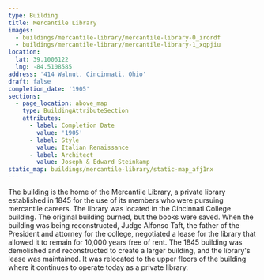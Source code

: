 ```yaml
---
type: Building
title: Mercantile Library
images:
  - buildings/mercantile-library/mercantile-library-0_irordf
  - buildings/mercantile-library/mercantile-library-1_xqpjiu
location:
  lat: 39.1006122
  lng: -84.5108585
address: '414 Walnut, Cincinnati, Ohio'
draft: false
completion_date: '1905'
sections:
  - page_location: above_map
    type: BuildingAttributeSection
    attributes:
      - label: Completion Date
        value: '1905'
      - label: Style
        value: Italian Renaissance
      - label: Architect
        value: Joseph & Edward Steinkamp
static_map: buildings/mercantile-library/static-map_afj1nx
---
```


The building is the home of the Mercantile Library, a private library established in 1845 for the use of its members who were pursuing mercantile careers. The library was located in the Cincinnati College building. The original building burned, but the books were saved. When the building was being reconstructed, Judge Alfonso Taft, the father of the President and attorney for the college, negotiated a lease for the library that allowed it to remain for 10,000 years free of rent. The 1845 building was demolished and reconstructed to create a larger building, and the library's lease was maintained. It was relocated to the upper floors of the building where it continues to operate today as a private library.
